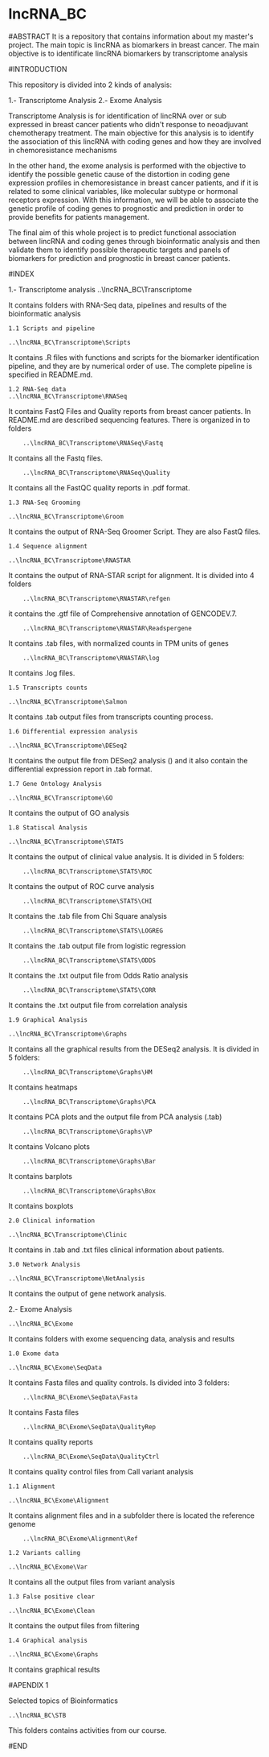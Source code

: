 # lncRNA_BC

#ABSTRACT
It is a repository that contains information about my master's project. The main topic is lincRNA as biomarkers in breast cancer. The main objective is to identificate lincRNA biomarkers by transcriptome analysis

#INTRODUCTION

This repository is divided into 2 kinds of analysis:

1.- Transcriptome Analysis
2.- Exome Analysis


Transcriptome Analysis is for identification of lincRNA over or sub expressed in breast cancer patients who didn't response to neoadjuvant chemotherapy treatment. The main objective for this analysis is to identify the association of this lincRNA with coding genes and how they are involved in chemoresistance mechanisms

In the other hand, the exome analysis is performed with the objective to identify the possible genetic cause of the distortion in coding gene expression profiles in chemoresistance in breast cancer patients, and if it is related to some clinical variables, like molecular subtype or hormonal receptors expression. With this information, we will be able to associate the genetic profile of coding genes to prognostic and prediction in order to provide benefits for patients management.

The final aim of this whole project is to predict functional association between lincRNA and coding genes through bioinformatic analysis and then validate them to identify possible therapeutic targets and panels of biomarkers for prediction and prognostic in breast cancer patients.

#INDEX

1.- Transcriptome analysis
	..\lncRNA_BC\Transcriptome

It contains folders with RNA-Seq data, pipelines and results of the bioinformatic analysis

	1.1 Scripts and pipeline

	..\lncRNA_BC\Transcriptome\Scripts

It contains .R files with functions and scripts for the biomarker identification pipeline, and they are by numerical order of use. The complete pipeline is specified in README.md.

	1.2 RNA-Seq data
	..\lncRNA_BC\Transcriptome\RNASeq

It contains FastQ Files and Quality reports from breast cancer patients. In README.md are described sequencing features. There is organized in to folders
		
		..\lncRNA_BC\Transcriptome\RNASeq\Fastq

It contains all the Fastq files.

		..\lncRNA_BC\Transcriptome\RNASeq\Quality

It contains all the FastQC quality reports in .pdf format.

	1.3 RNA-Seq Grooming

	..\lncRNA_BC\Transcriptome\Groom

It contains the output of RNA-Seq Groomer Script. They are also FastQ files.

	1.4 Sequence alignment

	..\lncRNA_BC\Transcriptome\RNASTAR

It contains the output of RNA-STAR script for alignment. It is divided into 4 folders

		..\lncRNA_BC\Transcriptome\RNASTAR\refgen

it contains the .gtf file of Comprehensive annotation of GENCODEV.7.

		..\lncRNA_BC\Transcriptome\RNASTAR\Readspergene

It contains .tab files, with normalized counts in TPM units of genes

		..\lncRNA_BC\Transcriptome\RNASTAR\log

It contains .log files.

	1.5 Transcripts counts

	..\lncRNA_BC\Transcriptome\Salmon

It contains .tab output files from transcripts counting process.

	1.6 Differential expression analysis

	..\lncRNA_BC\Transcriptome\DESeq2

It contains the output file from DESeq2 analysis () and it also contain the differential expression report in .tab format.

	1.7 Gene Ontology Analysis

	..\lncRNA_BC\Transcriptome\GO

It contains the output of GO analysis

	1.8 Statiscal Analysis

	..\lncRNA_BC\Transcriptome\STATS

It contains the output of clinical value analysis. It is divided in 5 folders:

		..\lncRNA_BC\Transcriptome\STATS\ROC

It contains the output of ROC curve analysis

		..\lncRNA_BC\Transcriptome\STATS\CHI

It contains the .tab file from Chi Square analysis

		..\lncRNA_BC\Transcriptome\STATS\LOGREG

It contains the .tab output file from logistic regression

		..\lncRNA_BC\Transcriptome\STATS\ODDS

It contains the .txt output file from Odds Ratio analysis

		..\lncRNA_BC\Transcriptome\STATS\CORR

It contains the .txt output file from correlation analysis

	1.9 Graphical Analysis

	..\lncRNA_BC\Transcriptome\Graphs

It contains all the graphical results from the DESeq2 analysis. It is divided in 5 folders:

		..\lncRNA_BC\Transcriptome\Graphs\HM

It contains heatmaps

		..\lncRNA_BC\Transcriptome\Graphs\PCA

It contains PCA plots and the output file from PCA analysis (.tab)

		..\lncRNA_BC\Transcriptome\Graphs\VP

It contains Volcano plots

		..\lncRNA_BC\Transcriptome\Graphs\Bar

It contains barplots

		..\lncRNA_BC\Transcriptome\Graphs\Box

It contains boxplots

	2.0 Clinical information

	..\lncRNA_BC\Transcriptome\Clinic

It contains in .tab and .txt files clinical information about patients.


	3.0 Network Analysis

	..\lncRNA_BC\Transcriptome\NetAnalysis

It contains the output of gene network analysis.

2.- Exome Analysis

	..\lncRNA_BC\Exome

It contains folders with exome sequencing data, analysis and results

	1.0 Exome data

	..\lncRNA_BC\Exome\SeqData

It contains Fasta files and quality controls. Is divided into 3 folders:

		..\lncRNA_BC\Exome\SeqData\Fasta

It contains Fasta files

		..\lncRNA_BC\Exome\SeqData\QualityRep

It contains quality reports

		..\lncRNA_BC\Exome\SeqData\QualityCtrl

It contains quality control files from Call variant analysis

	1.1 Alignment

	..\lncRNA_BC\Exome\Alignment

It contains alignment files and in a subfolder there is located the reference genome
		
		..\lncRNA_BC\Exome\Alignment\Ref

	1.2 Variants calling

	..\lncRNA_BC\Exome\Var

It contains all the output files from variant analysis

	1.3 False positive clear

	..\lncRNA_BC\Exome\Clean

It contains the output files from filtering

	1.4 Graphical analysis

	..\lncRNA_BC\Exome\Graphs

It contains graphical results

#APENDIX 1

Selected topics of Bioinformatics

	..\lncRNA_BC\STB

This folders contains activities from our course.

#END

